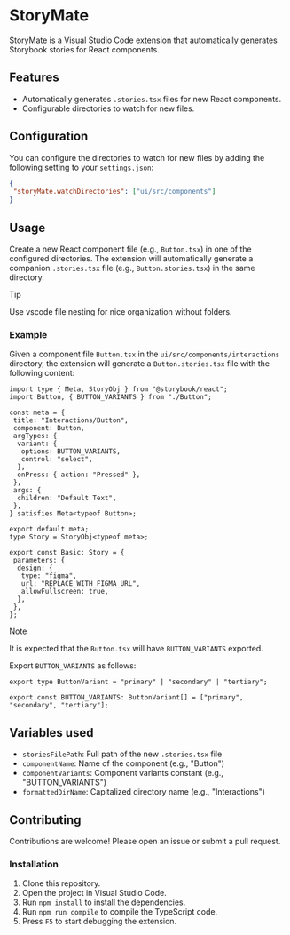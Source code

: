 # StoryMate

StoryMate is a Visual Studio Code extension that automatically generates Storybook stories for React components.

## Features

- Automatically generates `.stories.tsx` files for new React components.
- Configurable directories to watch for new files.

## Configuration

You can configure the directories to watch for new files by adding the following setting to your `settings.json`:

```json
{
 "storyMate.watchDirectories": ["ui/src/components"]
}
```

## Usage

Create a new React component file (e.g., `Button.tsx`) in one of the configured directories.
The extension will automatically generate a companion `.stories.tsx` file (e.g., `Button.stories.tsx`) in the same directory.

> [!TIP]
> Use vscode file nesting for nice organization without folders.

### Example

Given a component file `Button.tsx` in the `ui/src/components/interactions` directory, the extension will generate a `Button.stories.tsx` file with the following content:

```tsx
import type { Meta, StoryObj } from "@storybook/react";
import Button, { BUTTON_VARIANTS } from "./Button";

const meta = {
 title: "Interactions/Button",
 component: Button,
 argTypes: {
  variant: {
   options: BUTTON_VARIANTS,
   control: "select",
  },
  onPress: { action: "Pressed" },
 },
 args: {
  children: "Default Text",
 },
} satisfies Meta<typeof Button>;

export default meta;
type Story = StoryObj<typeof meta>;

export const Basic: Story = {
 parameters: {
  design: {
   type: "figma",
   url: "REPLACE_WITH_FIGMA_URL",
   allowFullscreen: true,
  },
 },
};
```

> [!NOTE]  
> It is expected that the `Button.tsx` will have `BUTTON_VARIANTS` exported.

Export `BUTTON_VARIANTS` as follows:

```tsx
export type ButtonVariant = "primary" | "secondary" | "tertiary";

export const BUTTON_VARIANTS: ButtonVariant[] = ["primary", "secondary", "tertiary"];
```

## Variables used

- `storiesFilePath`: Full path of the new `.stories.tsx` file
- `componentName`: Name of the component (e.g., "Button")
- `componentVariants`: Component variants constant (e.g., "BUTTON_VARIANTS")
- `formattedDirName`: Capitalized directory name (e.g., "Interactions")

## Contributing

Contributions are welcome! Please open an issue or submit a pull request.

### Installation

1. Clone this repository.
2. Open the project in Visual Studio Code.
3. Run `npm install` to install the dependencies.
4. Run `npm run compile` to compile the TypeScript code.
5. Press `F5` to start debugging the extension.
